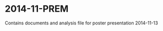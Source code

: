 2014-11-PREM
============

Contains documents and analysis file for poster presentation 2014-11-13


